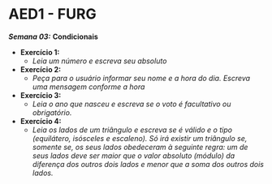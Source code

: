 # AED1 - FURG 

***Semana 03:*** **Condicionais**
- **Exercício 1:**
  - *Leia um número e escreva seu absoluto*
- **Exercício 2:**
  - *Peça para o usuário informar seu nome e a hora do dia. Escreva uma mensagem conforme a hora*
- **Exercício 3:**
  - *Leia o ano que nasceu e escreva se o voto é facultativo ou obrigatório.*
- **Exercício 4:**
  - *Leia os lados de um triângulo e escreva se é válido e o tipo (equilátero, isósceles e escaleno). Só irá existir um triângulo se, somente se, os seus lados obedeceram à seguinte regra: um de seus 
lados deve ser maior que o valor absoluto (módulo) da diferença dos outros dois lados e menor que a soma dos outros dois lados.*
